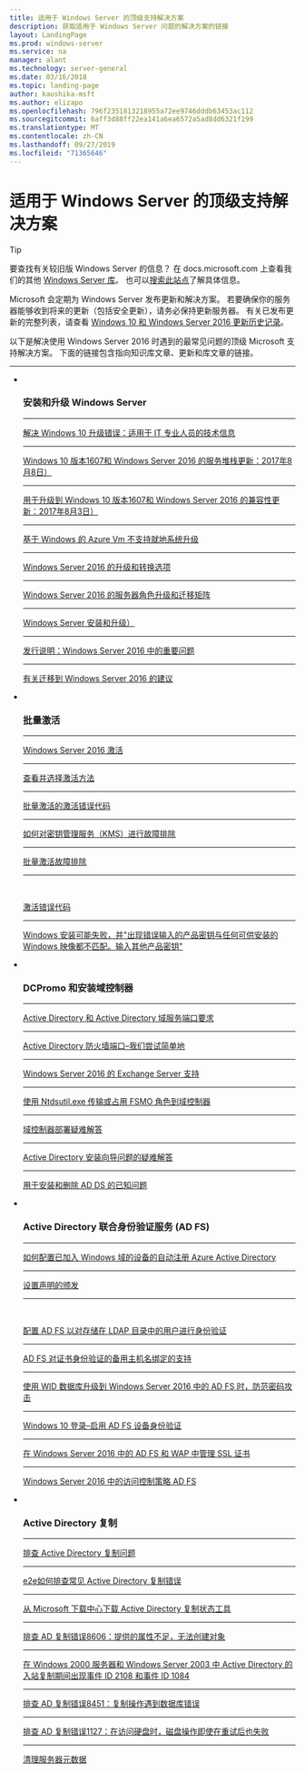```yaml
---
title: 适用于 Windows Server 的顶级支持解决方案
description: 获取适用于 Windows Server 问题的解决方案的链接
layout: LandingPage
ms.prod: windows-server
ms.service: na
manager: alant
ms.technology: server-general
ms.date: 03/16/2018
ms.topic: landing-page
author: kaushika-msft
ms.author: elizapo
ms.openlocfilehash: 796f2351813218955a72ee9746dddb63453ac112
ms.sourcegitcommit: 6aff3d88ff22ea141a6ea6572a5ad8dd6321f199
ms.translationtype: MT
ms.contentlocale: zh-CN
ms.lasthandoff: 09/27/2019
ms.locfileid: "71365646"
---
```

# <a name="top-support-solutions-for-windows-server"></a>适用于 Windows Server 的顶级支持解决方案

>[!TIP]
> 要查找有关较旧版 Windows Server 的信息？ 在 docs.microsoft.com 上查看我们的其他 [Windows Server 库](/previous-versions/windows/)。 也可以[搜索此站点](https://docs.microsoft.com/search/index?search=Windows+Server&dataSource=previousVersions)了解具体信息。

Microsoft 会定期为 Windows Server 发布更新和解决方案。 若要确保你的服务器能够收到将来的更新（包括安全更新），请务必保持更新服务器。 有关已发布更新的完整列表，请查看 [Windows 10 和 Windows Server 2016 更新历史记录](https://support.microsoft.com/en-us/help/4000825/windows-10-windows-server-2016-update-history)。

以下是解决使用 Windows Server 2016 时遇到的最常见问题的顶级 Microsoft 支持解决方案。 下面的链接包含指向知识库文章、更新和库文章的链接。

<HR />

<ul class="cardsF panelContent">
<li>
        <div class="cardSize">
            <div class="cardPadding">
                <div class="card">
                    <div class="cardImageOuter">
                        <div class="cardImage">
                            <img src="../media/i-troubleshoot.svg" alt="" />
                        </div>
                    </div>
                    <div class="cardText">
                        <h3>安装和升级 Windows Server</h3>
<hr> 
                        <a href="\windows\deployment\upgrade\resolve-windows-10-upgrade-errors">解决 Windows 10 升级错误：适用于 IT 专业人员的技术信息</a>
<hr> 
                        <p><a href="https://support.microsoft.com/en-US/help/4035631">Windows 10 版本1607和 Windows Server 2016 的服务堆栈更新：2017年8月8日）</a></p>
<hr> 
                        <p><a href="https://support.microsoft.com/en-US/help/4033524">用于升级到 Windows 10 版本1607和 Windows Server 2016 的兼容性更新：2017年8月3日）</a></p>
<hr>
                        <p><a href="https://support.microsoft.com/en-US/help/4014997">基于 Windows 的 Azure Vm 不支持就地系统升级</a></p>
<hr>
                        <p><a href="..\get-started\supported-upgrade-paths.md">Windows Server 2016 的升级和转换选项</a></p>
<hr>
                       <p><a href="..\get-started\server-role-upgradeability-table.md">Windows Server 2016 的服务器角色升级和迁移矩阵</a></p>
<hr>
                       <p><a href="..\get-started\installation-and-upgrade.md">Windows Server 安装和升级）</a></p>
<hr>
                       <p><a href="..\get-started\windows-server-2016-ga-release-notes.md">发行说明：Windows Server 2016 中的重要问题</a></p>
<hr>
                       <p><a href="..\get-started\recommendations-moving-to-server2016.md">有关迁移到 Windows Server 2016 的建议</a></p>
                    </div>
                </div>
            </div>
        </div>
    </li>
<li>
 <div class="cardSize">
            <div class="cardPadding">
                <div class="card">
                    <div class="cardImageOuter">
                        <div class="cardImage">
                            <img src="../media/i-troubleshoot.svg" alt="" />
                        </div>
                    </div>
                    <div class="cardText">
                        <h3>批量激活</h3>
<hr> 
                        <a href="../get-started/server-2016-activation.md">Windows Server 2016 激活</a>
<hr>
                        <p><a href="https://technet.microsoft.com/library/jj134256(ws.11).aspx">查看并选择激活方法</a></p>
<hr>
                        <p><a href="https://technet.microsoft.com/library/dn502528.aspx">批量激活的激活错误代码</a></p>
<hr>
                        <p><a href="https://technet.microsoft.com/library/ee939272.aspx">如何对密钥管理服务（KMS）进行故障排除</a></p>
<hr>
                        <p><a href="https://technet.microsoft.com/library/ff793439.aspx">批量激活故障排除</a></p>
<hr><br/>                        <p><a href="https://technet.microsoft.com/library/ff793399.aspx">激活错误代码</a></p>
<hr>
                        <p><a href="https://support.microsoft.com/help/2796988/windows-8-or-windows-server-2012-installation-may-fail-with-error-mess">Windows 安装可能失败，并&quot;出现错误输入的产品密钥与任何可供安装的 Windows 映像都不匹配。输入其他产品密钥&quot;</a></p>
                    </div>
                </div>
            </div>
        </div>
    </li>
<li>
 <div class="cardSize">
            <div class="cardPadding">
                <div class="card">
                    <div class="cardImageOuter">
                        <div class="cardImage">
                            <img src="../media/i-troubleshoot.svg" alt="" />
                        </div>
                    </div>
                    <div class="cardText">
                        <h3>DCPromo 和安装域控制器</h3>
<hr> 
                        <a href="https://technet.microsoft.com/library/dd772723(v=ws.10).aspx">Active Directory 和 Active Directory 域服务端口要求</a>
<hr>
                        <p> <a href="http://blogs.msmvps.com/acefekay/2011/11/01/active-directory-firewall-ports-let-s-try-to-make-this-simple/">Active Directory 防火墙端口–我们尝试简单地</a></p>
<hr>
                        <p><a href="https://technet.microsoft.com/library/ff728623(v=exchg.150).aspx">Windows Server 2016 的 Exchange Server 支持</a></p>
<hr>
                        <p><a href="https://support.microsoft.com/kb/255504">使用 Ntdsutil.exe 传输或占用 FSMO 角色到域控制器</a></p>
<hr>
                        <p><a href="../identity/ad-ds/deploy/troubleshooting-domain-controller-deployment.md">域控制器部署疑难解答</a></p>
<hr>
                        <p><a href="https://msdn.microsoft.com/library/bb727058.aspx">Active Directory 安装向导问题的疑难解答</a></p>
<hr>
                        <p><a href="https://technet.microsoft.com/library/cc754463(v=ws.10).aspx">用于安装和删除 AD DS 的已知问题</a></p>
                      </div>
                 </div>
            </div>
        </div>
    </li>
<li>
 <div class="cardSize">
            <div class="cardPadding">
                <div class="card">
                    <div class="cardImageOuter">
                        <div class="cardImage">
                            <img src="../media/i-troubleshoot.svg" alt="" />
                        </div>
                    </div>
                    <div class="cardText">
                        <h3>Active Directory 联合身份验证服务 (AD FS)</h3>
<hr> 
                        <a href="/azure/active-directory/active-directory-conditional-access-automatic-device-registration-setup">如何配置已加入 Windows 域的设备的自动注册 Azure Active Directory</a>
<hr>
                        <p><a href="/azure/active-directory/device-management-hybrid-azuread-joined-devices-setup#step-2-setup-issuance-of-claims">设置声明的颁发</a></p>
<hr><br/>                        <p><a href="../identity/ad-fs/operations/configure-ad-fs-to-authenticate-users-stored-in-ldap-directories.md">配置 AD FS 以对存储在 LDAP 目录中的用户进行身份验证</a></p>
<hr>
                        <p><a href="../identity/ad-fs/operations/ad-fs-support-for-alternate-hostname-binding-for-certificate-authentication.md">AD FS 对证书身份验证的备用主机名绑定的支持</a></p>
<hr>
                        <p><a href="https://blogs.technet.microsoft.com/tspring/2017/01/20/federated-to-microsoft-cloud-and-account-lockouts/"></a>
                        <a href="../identity/ad-fs/deployment/upgrading-to-ad-fs-in-windows-server-2016.md">使用 WID 数据库升级到 Windows Server 2016 中的 AD FS 时，防范密码攻击</a></p>
<hr>
                        <p><a href="../identity/ad-fs/operations/configure-device-based-conditional-access-on-premises.md">Windows 10 登录–启用 AD FS 设备身份验证</a></p>
<hr>
                        <p><a href="../identity/ad-fs/operations/manage-ssl-certificates-ad-fs-wap-2016.md">在 Windows Server 2016 中的 AD FS 和 WAP 中管理 SSL 证书</a></p>
<hr>
                        <p><a href="../identity/ad-fs/operations/access-control-policies-in-ad-fs.md">Windows Server 2016 中的访问控制策略 AD FS</a></p>
                      </div>
                 </div>
            </div>
        </div>
    </li>
<li>
 <div class="cardSize">
            <div class="cardPadding">
                <div class="card">
                    <div class="cardImageOuter">
                        <div class="cardImage">
                            <img src="../media/i-troubleshoot.svg" alt="" />
                        </div>
                    </div>
                    <div class="cardText">
                        <h3>Active Directory 复制</h3>
<hr> 
                         <a href="../identity/ad-ds/manage/troubleshoot/troubleshooting-active-directory-replication-problems.md">排查 Active Directory 复制问题</a>
<hr>
                         <a href="https://www.microsoft.com/en-in/download/details.aspx?id=30005">e2e如何排查常见 Active Directory 复制错误</a>
<hr>
                         <a href="https://support.microsoft.com/kb/3108513">从 Microsoft 下载中心下载 Active Directory 复制状态工具</a>
<hr>
                         <a href="https://support.microsoft.com/kb/2028495">排查 AD 复制错误8606：提供的属性不足，无法创建对象</a></p>
<hr>
                         <a href="https://support.microsoft.com/kb/837932">在 Windows 2000 服务器和 Windows Server 2003 中 Active Directory 的入站复制期间出现事件 ID 2108 和事件 ID 1084</a>
<hr>
                         <a href="https://support.microsoft.com/kb/2645996">排查 AD 复制错误8451：复制操作遇到数据库错误</a>
<hr>
                         <a href="https://support.microsoft.com/kb/2025726">排查 AD 复制错误1127：在访问硬盘时，磁盘操作即使在重试后也失败</a>
<hr>
                         <a href="https://technet.microsoft.com/library/cc816907.aspx">清理服务器元数据</a>
                    </div>
                </div>
            </div>
        </div>
    </li>
</ul>
